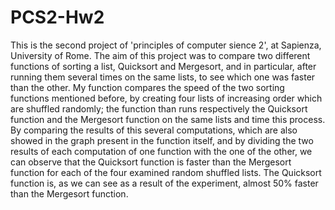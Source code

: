 # PCS2-Hw2
This is the second project of 'principles of computer sience 2', at Sapienza, University of Rome.
The aim of this project was to compare two different functions of sorting a list, Quicksort and Mergesort, and in particular, after running them several times on the same lists, to see which one was faster than the other.
My function compares the speed of the two sorting functions mentioned before, by creating four lists of increasing order which are shuffled randomly; the function than runs respectively the Quicksort function and the Mergesort function on the same lists and time this process. By comparing the results of this several computations, which are also showed in the graph present in the function itself, and by dividing the two results of each computation of one function with the one of the other, we can observe that the Quicksort function is faster than the Mergesort function for each of the four examined random shuffled lists. 
The Quicksort function is, as we can see as a result of the experiment, almost 50% faster than the Mergesort function. 
